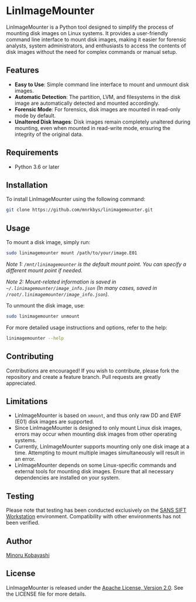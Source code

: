 # LinImageMounter

LinImageMounter is a Python tool designed to simplify the process of mounting disk images on Linux systems. It provides a user-friendly command line interface to mount disk images, making it easier for forensic analysts, system administrators, and enthusiasts to access the contents of disk images without the need for complex commands or manual setup.

## Features

- **Easy to Use**: Simple command line interface to mount and unmount disk images.
- **Automatic Detection**: The partition, LVM, and filesystems in the disk image are automatically detected and mounted accordingly.
- **Forensic Mode**: For forensics, disk images are mounted in read-only mode by default.
- **Unaltered Disk Images**: Disk images remain completely unaltered during mounting, even when mounted in read-write mode, ensuring the integrity of the original data.

## Requirements

- Python 3.6 or later

## Installation

To install LinImageMounter using the following command:

```bash
git clone https://github.com/mnrkbys/linimagemounter.git
```

## Usage

To mount a disk image, simply run:

```bash
sudo linimagemounter mount /path/to/your/image.E01
```

*Note 1: `/mnt/linimagemounter` is the default mount point. You can specify a different mount point if needed.*

*Note 2: Mount-related information is saved in `~/.linimagemounter/image_info.json` (In many cases, saved in `/root/.linimagemounter/image_info.json`).*

To unmount the disk image, use:

```bash
sudo linimagemounter unmount
```

For more detailed usage instructions and options, refer to the help:

```bash
linimagemounter --help
```

## Contributing

Contributions are encouraged! If you wish to contribute, please fork the repository and create a feature branch. Pull requests are greatly appreciated.

## Limitations

- LinImageMounter is based on `xmount`, and thus only raw DD and EWF (E01) disk images are supported.
- Since LinImageMounter is designed to only mount Linux disk images, errors may occur when mounting disk images from other operating systems.
- Currently, LinImageMounter supports mounting only one disk image at a time. Attempting to mount multiple images simultaneously will result in an error.
- LinImageMounter depends on some Linux-specific commands and external tools for mounting disk images. Ensure that all necessary dependencies are installed on your system.

## Testing

Please note that testing has been conducted exclusively on the [SANS SIFT Workstation](https://www.sans.org/tools/sift-workstation/) environment. Compatibility with other environments has not been verified.

## Author

[Minoru Kobayashi](https://x.com/unkn0wnbit)

## License

LinImageMounter is released under the [Apache License, Version 2.0](https://www.apache.org/licenses/LICENSE-2.0). See the LICENSE file for more details.
